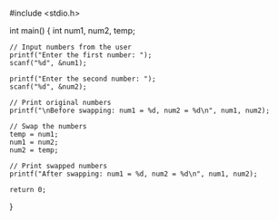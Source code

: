 #include <stdio.h>

int main() {
    int num1, num2, temp;

    // Input numbers from the user
    printf("Enter the first number: ");
    scanf("%d", &num1);

    printf("Enter the second number: ");
    scanf("%d", &num2);

    // Print original numbers
    printf("\nBefore swapping: num1 = %d, num2 = %d\n", num1, num2);

    // Swap the numbers
    temp = num1;
    num1 = num2;
    num2 = temp;

    // Print swapped numbers
    printf("After swapping: num1 = %d, num2 = %d\n", num1, num2);

    return 0;
}
